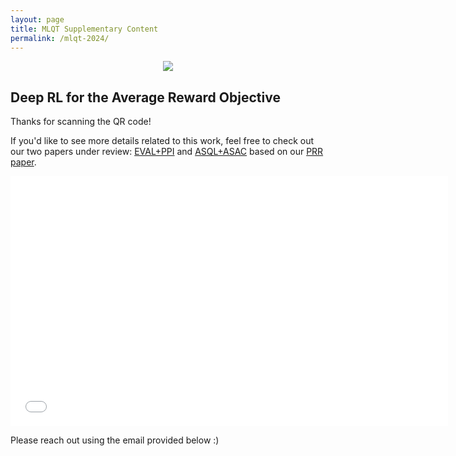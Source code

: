 ```yaml
---
layout: page
title: MLQT Supplementary Content
permalink: /mlqt-2024/
---
```

<!-- Insert mlqt png -->
<p align="center">
<img align = "center" src="../assets/workshop_logo.png" >
</p>


## Deep RL for the Average Reward Objective


Thanks for scanning the QR code! 



If you'd like to see more details related to this work, feel free to check out our two papers under review: [EVAL+PPI][aamas-submission] and [ASQL+ASAC][aaai-submission] based on our [PRR paper][prr-link].



<!-- For convenience, the poster is here for later viewing:
<p align="center">
<img align = "center" src="../assets/mlqt-file.pdf" >
</p> -->
<p align="center">
<embed src="../assets/mlqt-file.pdf" width="700" height="400" 
 type="application/pdf">
</p>
Please reach out using the email provided below :)



[aaai-submission]: assets/AAAI25__average_reward_algos-4.pdf
[aamas-submission]: assets/AAMAS___EVAL_PPI.pdf
[prr-link]: https://journals.aps.org/prresearch/abstract/10.1103/PhysRevResearch.5.023085

